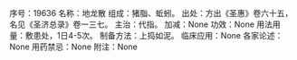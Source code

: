 序号：19636
名称：地龙散
组成：猪脂、蚯蚓。
出处：方出《圣惠》卷六十五，名见《圣济总录》卷一三七。
主治：代指。
加减：None
功效：None
用法用量：敷患处，1日4-5次。
制备方法：上捣如泥。
临床应用：None
各家论述：None
用药禁忌：None
附注：None
